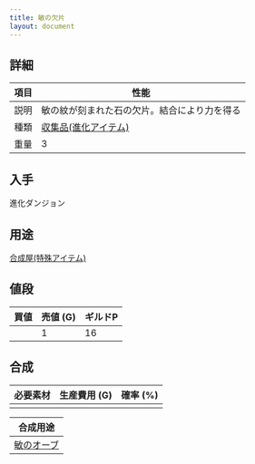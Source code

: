 ```yaml
---
title: 敏の欠片
layout: document
---
```

## 詳細

|項目|性能|
|---|---|
|説明|敏の紋が刻まれた石の欠片。結合により力を得る|
|種類|[収集品(進化アイテム)](収集品(進化アイテム))|
|重量|3|

## 入手

進化ダンジョン

## 用途

[合成屋(特殊アイテム)](合成屋(特殊アイテム))

## 値段

|買値|売値 (G)|ギルドP|
|---|---|---|
||1|16|

## 合成

|必要素材|生産費用 (G)|確率 (%)|
|---|---|---|
||||

|合成用途|
|---|
|[敏のオーブ](敏のオーブ)|
